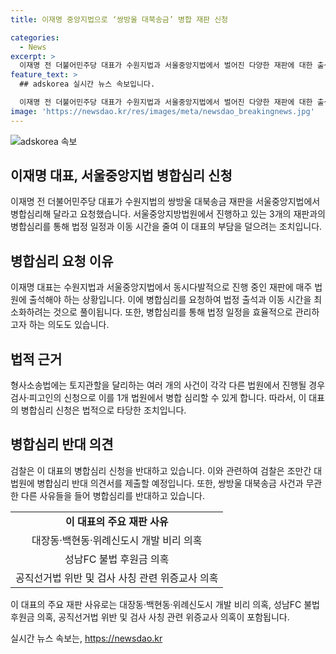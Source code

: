 ```yaml
---
title: 이재명 중앙지법으로 ‘쌍방울 대북송금’ 병합 재판 신청

categories:
  - News
excerpt: >
  이재명 전 더불어민주당 대표가 수원지법과 서울중앙지법에서 벌어진 다양한 재판에 대한 출석과 이동으로 인해 불편을 겪고 있다. 대북송금 사건을 수원지법에서 병합심리하여 중앙지법으로 이송하려는 움직임에 대해 검찰은 반대 의견을 제출할 예정이다. 이와 관련한 심리 일정 결정은 대법원에 의해 예정되어 있으며, 이 대표 측은 법무법인 다산을 통해 이를 진행할 것으로 보인다.
feature_text: >
  ## adskorea 실시간 뉴스 속보입니다.

  이재명 전 더불어민주당 대표가 수원지법과 서울중앙지법에서 벌어진 다양한 재판에 대한 출석과 이동으로 인해 불편을 겪고 있다. 대북송금 사건을 수원지법에서 병합심리하여 중앙지법으로 이송하려는 움직임에 대해 검찰은 반대 의견을 제출할 예정이다. 이와 관련한 심리 일정 결정은 대법원에 의해 예정되어 있으며, 이 대표 측은 법무법인 다산을 통해 이를 진행할 것으로 보인다.
image: 'https://newsdao.kr/res/images/meta/newsdao_breakingnews.jpg'
---
```


<p><img src="https://newsdao.kr/res/images/meta/newsdao_breakingnews.jpg" alt="adskorea 속보" /></p>

<h2 data-ke-size="size26">이재명 대표, 서울중앙지법 병합심리 신청</h2>

<p data-ke-size="size16">이재명 전 더불어민주당 대표가 수원지법의 쌍방울 대북송금 재판을 서울중앙지법에서 병합심리해 달라고 요청했습니다. 서울중앙지방법원에서 진행하고 있는 3개의 재판과의 병합심리를 통해 법정 일정과 이동 시간을 줄여 이 대표의 부담을 덜으려는 조치입니다.</p>

<h2 data-ke-size="size26">병합심리 요청 이유</h2>

<p data-ke-size="size16">이재명 대표는 수원지법과 서울중앙지법에서 동시다발적으로 진행 중인 재판에 매주 법원에 출석해야 하는 상황입니다. 이에 병합심리를 요청하여 법정 출석과 이동 시간을 최소화하려는 것으로 풀이됩니다. 또한, 병합심리를 통해 법정 일정을 효율적으로 관리하고자 하는 의도도 있습니다.</p>

<h2 data-ke-size="size26">법적 근거</h2>

<p data-ke-size="size16">형사소송법에는 토지관할을 달리하는 여러 개의 사건이 각각 다른 법원에서 진행될 경우 검사·피고인의 신청으로 이를 1개 법원에서 병합 심리할 수 있게 합니다. 따라서, 이 대표의 병합심리 신청은 법적으로 타당한 조치입니다.</p>

<h2 data-ke-size="size26">병합심리 반대 의견</h2>

<p data-ke-size="size16">검찰은 이 대표의 병합심리 신청을 반대하고 있습니다. 이와 관련하여 검찰은 조만간 대법원에 병합심리 반대 의견서를 제출할 예정입니다. 또한, 쌍방울 대북송금 사건과 무관한 다른 사유들을 들어 병합심리를 반대하고 있습니다.</p>

<table>
    <tr>
        <td style="text-align: center; height: 17px;"><b>이 대표의 주요 재판 사유</b></td>
    </tr>
    <tr>
        <td style="text-align: center; height: 17px;">대장동·백현동·위례신도시 개발 비리 의혹</td>
    </tr>
    <tr>
        <td style="text-align: center; height: 17px;">성남FC 불법 후원금 의혹</td>
    </tr>
    <tr>
        <td style="text-align: center; height: 17px;">공직선거법 위반 및 검사 사칭 관련 위증교사 의혹</td>
    </tr>
</table>

<p data-ke-size="size16">이 대표의 주요 재판 사유로는 대장동·백현동·위례신도시 개발 비리 의혹, 성남FC 불법 후원금 의혹, 공직선거법 위반 및 검사 사칭 관련 위증교사 의혹이 포함됩니다.</p>
실시간 뉴스 속보는, <a href="https://newsdao.kr" rel="dofollow">https://newsdao.kr</a>


